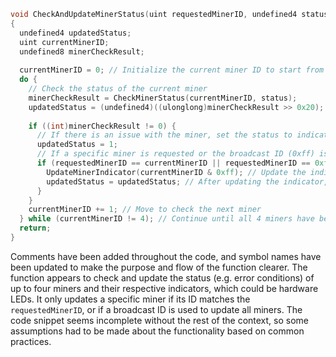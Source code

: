 ```c
void CheckAndUpdateMinerStatus(uint requestedMinerID, undefined4 status)
{
  undefined4 updatedStatus;
  uint currentMinerID;
  undefined8 minerCheckResult;
  
  currentMinerID = 0; // Initialize the current miner ID to start from the first miner
  do {
    // Check the status of the current miner
    minerCheckResult = CheckMinerStatus(currentMinerID, status);
    updatedStatus = (undefined4)((ulonglong)minerCheckResult >> 0x20); // High 32 bits of the result
  
    if ((int)minerCheckResult != 0) {
      // If there is an issue with the miner, set the status to indicate an error (1)
      updatedStatus = 1;
      // If a specific miner is requested or the broadcast ID (0xff) is used, update the miner's indicator
      if (requestedMinerID == currentMinerID || requestedMinerID == 0xff) {
        UpdateMinerIndicator(currentMinerID & 0xff); // Update the indicator LED or similar
        updatedStatus = updatedStatus; // After updating the indicator, get the new status (potentially unnecessary line)
      }
    }
    currentMinerID += 1; // Move to check the next miner
  } while (currentMinerID != 4); // Continue until all 4 miners have been checked
  return;
}
```

Comments have been added throughout the code, and symbol names have been updated to make the purpose and flow of the function clearer. The function appears to check and update the status (e.g. error conditions) of up to four miners and their respective indicators, which could be hardware LEDs. It only updates a specific miner if its ID matches the `requestedMinerID`, or if a broadcast ID is used to update all miners. The code snippet seems incomplete without the rest of the context, so some assumptions had to be made about the functionality based on common practices.